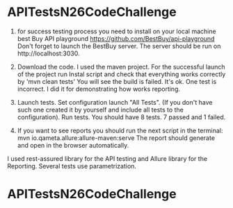 # APITestsN26CodeChallenge

1. for success testing process you need to install on your local machine best Buy API playground https://github.com/BestBuy/api-playground
Don't forget to launch the BestBuy server. 
The server should be run on http://localhost:3030. 

2. Download the code. I used the maven project. For the successful launch of the project run Instal script and check that everything works correctly by 'mvn clean tests'
You will see the build is failed. It's ok. One test is incorrect. I did it for demonstrating how works reporting. 
3. Launch tests. Set configuration launch "All Tests". (If you don't have such one created it by yourself and include all tests to the configuration). Run tests. You should have 8 tests. 7 passed and 1 failed.  
4. If you want to see reports you should run the next script in the terminal: mvn io.qameta.allure:allure-maven:serve
The report should generate and open in the browser automatically.


I used rest-assured library for the API testing and Allure library for the Reporting. 
Several tests use parametrization. 
# APITestsN26CodeChallenge
